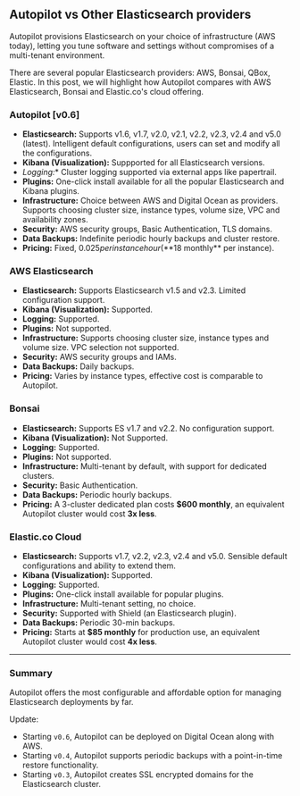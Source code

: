 ## Autopilot vs Other Elasticsearch providers

Autopilot provisions Elasticsearch on your choice of infrastructure (AWS today), letting you tune software and settings without compromises of a multi-tenant environment.

There are several popular Elasticsearch providers: AWS, Bonsai, QBox, Elastic. In this post, we will highlight how Autopilot compares with AWS Elasticsearch, Bonsai and Elastic.co's cloud offering.




### Autopilot [v0.6]

- **Elasticsearch:** Supports v1.6, v1.7, v2.0, v2.1, v2.2, v2.3, v2.4 and v5.0 (latest). Intelligent default configurations, users can set and modify all the configurations.
- **Kibana (Visualization):** Suppported for all Elasticsearch versions.
- **Logging*:** Cluster logging supported via external apps like papertrail.
- **Plugins:** One-click install available for all the popular Elasticsearch and Kibana plugins.
- **Infrastructure:** Choice between AWS and Digital Ocean as providers. Supports choosing cluster size, instance types, volume size, VPC and availability zones.
- **Security:** AWS security groups, Basic Authentication, TLS domains.
- **Data Backups:** Indefinite periodic hourly backups and cluster restore.
- **Pricing:** Fixed, $0.025 per instance hour (**$18 monthly** per instance).

### AWS Elasticsearch

- **Elasticsearch:** Supports Elasticsearch v1.5 and v2.3. Limited configuration support.
- **Kibana (Visualization):** Supported.
- **Logging:** Supported.
- **Plugins:** Not supported.
- **Infrastructure:** Supports choosing cluster size, instance types and volume size. VPC selection not supported.
- **Security:** AWS security groups and IAMs.
- **Data Backups:** Daily backups.
- **Pricing:** Varies by instance types, effective cost is comparable to Autopilot.


### Bonsai

- **Elasticsearch:** Supports ES v1.7 and v2.2. No configuration support.
- **Kibana (Visualization):** Not Supported.
- **Logging:** Supported.
- **Plugins:** Not supported.
-  **Infrastructure:** Multi-tenant by default, with support for dedicated clusters.
-  **Security:** Basic Authentication.
- **Data Backups:** Periodic hourly backups.
- **Pricing:** A 3-cluster dedicated plan costs **$600 monthly**, an equivalent Autopilot cluster would cost **3x less**.


### Elastic.co Cloud

-  **Elasticsearch:** Supports v1.7, v2.2, v2.3, v2.4 and v5.0. Sensible default configurations and ability to extend them.
-  **Kibana (Visualization):** Supported.
-  **Logging:** Supported.
-  **Plugins:** One-click install available for popular plugins.
-  **Infrastructure:** Multi-tenant setting, no choice.
-  **Security:** Supported with Shield (an Elasticsearch plugin).
- **Data Backups:** Periodic 30-min backups.
-  **Pricing:** Starts at **$85 monthly** for production use, an equivalent Autopilot cluster would cost **4x less**.


---

### Summary

Autopilot offers the most configurable and affordable option for managing Elasticsearch deployments by far.

Update:

* Starting ``v0.6``, Autopilot can be deployed on Digital Ocean along with AWS.  
* Starting ``v0.4``, Autopilot supports periodic backups with a point-in-time restore functionality.  
* Starting ``v0.3``, Autopilot creates SSL encrypted domains for the Elasticsearch cluster.
